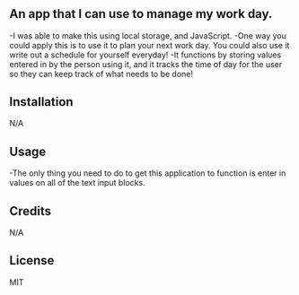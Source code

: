 # <Work Day Scheduler>

## An app that I can use to manage my work day.


-I was able to make this using local storage, and JavaScript.
-One way you could apply this is to use it to plan your next work day. You could also use it write out a schedule for yourself everyday!
-It functions by storing values entered in by the person using it, and it tracks the time of day for the user so they can keep track of what needs to be done!

## Installation

N/A

## Usage

-The only thing you need to do to get this application to function is enter in values on all of the text input blocks.

## Credits

N/A

## License

MIT
